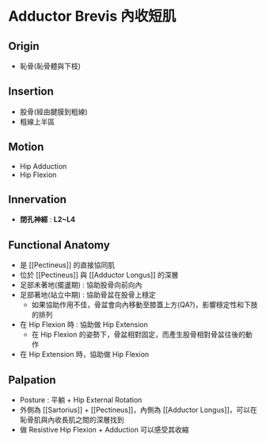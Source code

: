 # Adductor Brevis 內收短肌
## Origin
* 恥骨(恥骨體與下枝)  

## Insertion
* 股骨(經由腱膜到粗線)
* 粗線上半區   

## Motion
* Hip Adduction
* Hip Flexion  

## Innervation
* **閉孔神經** : **L2~L4**  

## Functional Anatomy
* 是 [[Pectineus]] 的直接協同肌
* 位於 [[Pectineus]] 與 [[Adductor Longus]] 的深層
* 足部未著地(擺盪期) : 協助股骨向前向內
* 足部著地(站立中期) : 協助骨盆在股骨上穩定
	* 如果協助作用不佳，骨盆會向內移動至膝蓋上方(QA?)，影響穩定性和下肢的排列
* 在 Hip Flexion 時 : 協助做 Hip Extension
	* 在 Hip Flexion 的姿勢下，骨盆相對固定，而產生股骨相對骨盆往後的動作
* 在 Hip Extension 時，協助做 Hip Flexion  
 
## Palpation
* Posture : 平躺 + Hip External Rotation
* 外側為 [[Sartorius]] + [[Pectineus]]，內側為 [[Adductor Longus]]，可以在恥骨肌與內收長肌之間的深層找到
* 做 Resistive Hip Flexion + Adduction 可以感受其收縮